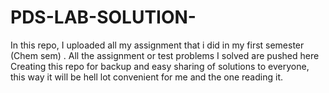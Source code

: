 # PDS-LAB-SOLUTION-
In this repo, I uploaded all my assignment that i did in my first semester (Chem sem) . 
All the assignment or test problems I solved are pushed here
Creating this repo for backup and easy sharing of solutions to everyone, this way it will be hell lot convenient for me and the one reading it.
